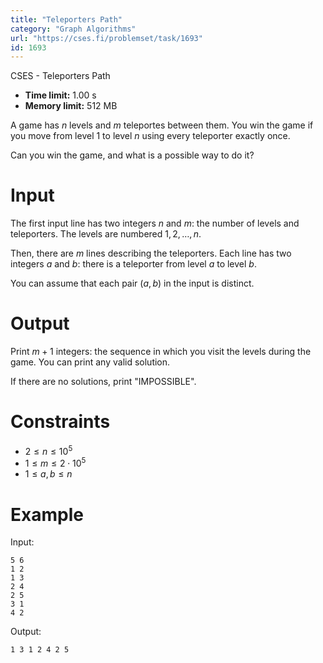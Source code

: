 ```yaml
---
title: "Teleporters Path"
category: "Graph Algorithms"
url: "https://cses.fi/problemset/task/1693"
id: 1693
---
```


CSES - Teleporters Path

  * **Time limit:** 1.00 s
  * **Memory limit:** 512 MB

A game has $n$ levels and $m$ teleportes between them. You win the game if you
move from level $1$ to level $n$ using every teleporter exactly once.

Can you win the game, and what is a possible way to do it?

# Input

The first input line has two integers $n$ and $m$: the number of levels and
teleporters. The levels are numbered $1,2,\dots,n$.

Then, there are $m$ lines describing the teleporters. Each line has two
integers $a$ and $b$: there is a teleporter from level $a$ to level $b$.

You can assume that each pair $(a,b)$ in the input is distinct.

# Output

Print $m+1$ integers: the sequence in which you visit the levels during the
game. You can print any valid solution.

If there are no solutions, print "IMPOSSIBLE".

# Constraints

  * $2 \le n \le 10^5$
  * $1 \le m \le 2 \cdot 10^5$
  * $1 \le a,b \le n$

# Example

Input:

    
    
    5 6
    1 2
    1 3
    2 4
    2 5
    3 1
    4 2
    

Output:

    
    
    1 3 1 2 4 2 5
    

